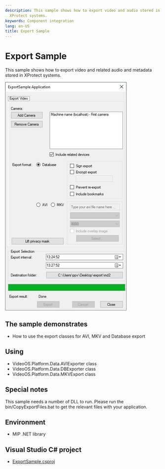 ```yaml
---
description: This sample shows how to export video and audio stored in
  XProtect systems.
keywords: Component integration
lang: en-US
title: Export Sample
---
```


# Export Sample

This sample shows how to export video and related audio and metadata stored in XProtect
systems.

![Export Sample](ExportSample.jpg)

## The sample demonstrates

-   How to use the export classes for AVI, MKV and Database export

## Using

-   VideoOS.Platform.Data.AVIExporter class
-   VideoOS.Platform.Data.DBExporter class
-   VideoOS.Platform.Data.MKVExport class

## Special notes

This sample needs a number of DLL to run. Please run the
bin/CopyExportFiles.bat to get the relevant files with your application.

## Environment

-   MIP .NET library

## Visual Studio C\# project

-   [ExportSample.csproj](javascript:openLink('..\\\\ComponentSamples\\\\ExportSample\\\\ExportSample.csproj');)
